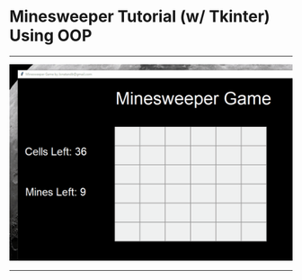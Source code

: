 # Minesweeper Tutorial (w/ Tkinter)  Using OOP 

---

<p align="center">
  <img src="./Minesweeper_Gif.gif"/>
</p>

---
